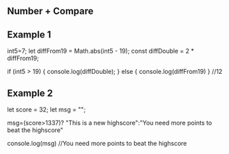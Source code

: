 ## Number + Compare
## Example 1 
int5=7; 
let diffFrom19 = Math.abs(int5 - 19);
const diffDouble = 2 * diffFrom19;

if (int5 > 19) {
    console.log(diffDouble);
} else {
    console.log(diffFrom19)
}
//12

## Example 2 
let score = 32;
let msg = "";

msg=(score>1337)? "This is a new highscore":"You need more points to beat the highscore" 

console.log(msg)
//You need more points to beat the highscore

